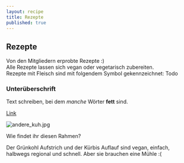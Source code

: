 ```yaml
---
layout: recipe
title: Rezepte
published: true
---
```



## Rezepte

Von den Mitgliedern erprobte Rezepte :)<br>
Alle Rezepte lassen sich vegan oder vegetarisch zubereiten.<br>
Rezepte mit Fleisch sind mit folgendem Symbol gekennzeichnet: Todo<br>

### Unterüberschrift
Text schreiben, bei dem _manche_ Wörter **fett** sind.

[Link](www.treenote.de)

![andere_kuh.jpg]({{site.baseurl}}/public/images/andere_kuh.jpg)


Wie findet ihr diesen Rahmen?

Der Grünkohl Aufstrich und der Kürbis Auflauf sind vegan, einfach, halbwegs regional und schnell. Aber sie brauchen eine Mühle :(

